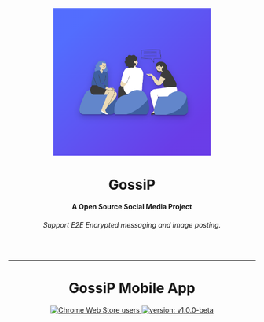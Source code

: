<div align="center">
  <img src="assets/images/logo.png" alt="Magator Logo" width="320" height="300">
  <h1>GossiP</h1>
  <strong>A Open Source Social Media Project</strong>
  <h6>Support E2E Encrypted messaging and image posting.</h6>
</div>
<br>

<hr>

<div align="center">
  <h1>GossiP Mobile App</h1>
</div>

<p align="center">
  <tr>
    <th>
      <a href="#">
        <img src="https://img.shields.io/badge/-Android-blue?style=plastic&logo=android" alt="Chrome Web Store users">
      </a>
    </th>
    <th>
      <a href="#">
        <img src="https://img.shields.io/badge/-beta-purple?style=plastic&" alt="version: v1.0.0-beta">
      </a>
    </th>
  </tr>
</p>
